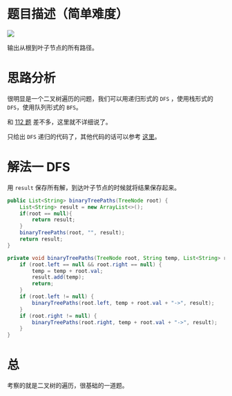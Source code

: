 # 题目描述（简单难度）

![](https://windliang.oss-cn-beijing.aliyuncs.com/257.jpg)

输出从根到叶子节点的所有路径。

# 思路分析

很明显是一个二叉树遍历的问题，我们可以用递归形式的 `DFS` ，使用栈形式的 `DFS`，使用队列形式的 `BFS`。

和 [112 题](https://leetcode.wang/leetcode-112-Path-Sum.html) 差不多，这里就不详细说了。

只给出 `DFS` 递归的代码了，其他代码的话可以参考 [这里](https://leetcode.com/problems/binary-tree-paths/discuss/68278/My-Java-solution-in-DFS-BFS-recursion)。

# 解法一 DFS

用 `result` 保存所有解，到达叶子节点的时候就将结果保存起来。

```java
public List<String> binaryTreePaths(TreeNode root) {
    List<String> result = new ArrayList<>();
    if(root == null){
        return result;
    }
    binaryTreePaths(root, "", result);
    return result;
}

private void binaryTreePaths(TreeNode root, String temp, List<String> result) {
    if (root.left == null && root.right == null) {
        temp = temp + root.val;
        result.add(temp);
        return;
    }
    if (root.left != null) {
        binaryTreePaths(root.left, temp + root.val + "->", result);
    }
    if (root.right != null) {
        binaryTreePaths(root.right, temp + root.val + "->", result);
    }
}
```

# 总

考察的就是二叉树的遍历，很基础的一道题。